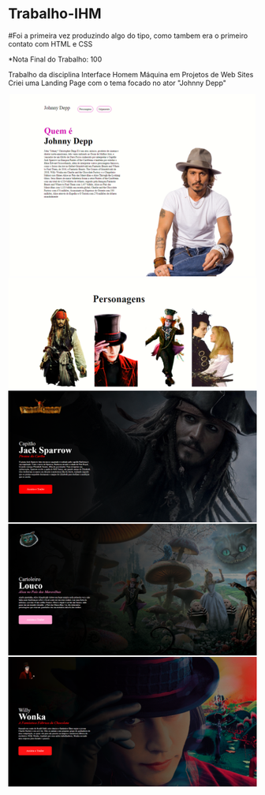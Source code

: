 # Trabalho-IHM
#Foi a primeira vez produzindo algo do tipo, como tambem era o primeiro contato com HTML e CSS

*Nota Final do Trabalho: 100 

Trabalho da disciplina Interface Homem Máquina em Projetos de Web Sites 
Criei uma Landing Page com o tema focado no ator "Johnny Depp"

<p align="center">
 <img src="result/IHM.PNG" width="500">
 <img src="result/IHM2.PNG" widh="600">
 <img src="result/IHM3.PNG" widh="600">
 <img src="result/IHM4.PNG" widh="500">
 <img src="result/IHM5.PNG" widh="500">
</p>
